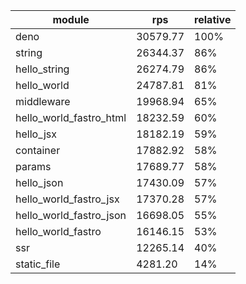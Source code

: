 
| module                  | rps      | relative |
| ----------------------- | -------- | -------- |
| deno                    | 30579.77 | 100%     |
| string                  | 26344.37 | 86%      |
| hello_string            | 26274.79 | 86%      |
| hello_world             | 24787.81 | 81%      |
| middleware              | 19968.94 | 65%      |
| hello_world_fastro_html | 18232.59 | 60%      |
| hello_jsx               | 18182.19 | 59%      |
| container               | 17882.92 | 58%      |
| params                  | 17689.77 | 58%      |
| hello_json              | 17430.09 | 57%      |
| hello_world_fastro_jsx  | 17370.28 | 57%      |
| hello_world_fastro_json | 16698.05 | 55%      |
| hello_world_fastro      | 16146.15 | 53%      |
| ssr                     | 12265.14 | 40%      |
| static_file             | 4281.20  | 14%      |